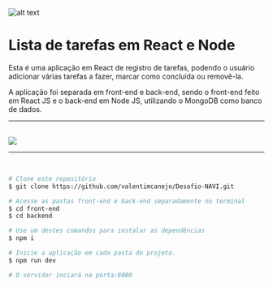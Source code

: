 ![alt text](https://img.icons8.com/nolan/2x/react-native.png)
# Lista de tarefas em React e Node

Esta é uma aplicação em React de registro de tarefas, podendo o usuário adicionar várias tarefas a fazer, marcar como concluída ou removê-la.

A aplicação foi separada em front-end e back-end, sendo o front-end feito em React JS e o back-end em Node JS, utilizando o MongoDB como banco de dados.

<hr>
<br>

<img src="https://i.imgur.com/NiAM07s.png"/>

<hr>
<br>

```bash
# Clone este repositório
$ git clone https://github.com/valentimcanejo/Desafio-NAVI.git

# Acesse as pastas front-end e back-end separadamente no terminal
$ cd front-end
$ cd backend

# Use um destes comandos para instalar as dependências
$ npm i

# Inicie a aplicação em cada pasta do projeto.
$ npm run dev

# O servidor inciará na porta:8080
```
